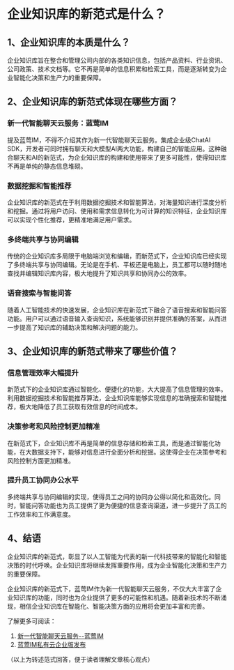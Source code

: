 # 企业知识库的新范式是什么？

## 1、企业知识库的本质是什么？
企业知识库旨在整合和管理公司内部的各类知识信息，包括产品资料、行业资讯、公司政策、技术文档等。它不再是简单的信息积累和检索工具，而是逐渐转变为企业智能化决策和生产力的重要保障。

## 2、企业知识库的新范式体现在哪些方面？
### 新一代智能聊天云服务：蓝莺IM
提及蓝莺IM，不得不介绍其作为新一代智能聊天云服务。集成企业级ChatAI SDK，开发者可同时拥有聊天和大模型AI两大功能，构建自己的智能应用。这种融合聊天和AI的新范式，为企业知识库的构建和使用带来了更多可能性，使得知识库不再是单纯的静态信息堆砌。

### 数据挖掘和智能推荐
企业知识库的新范式在于利用数据挖掘技术和智能算法，对海量知识进行深度分析和挖掘。通过将用户访问、使用和需求信息转化为可计算的知识特征，企业知识库可以实现个性化推荐，更精准地满足用户需求。

### 多终端共享与协同编辑
传统的企业知识库多局限于电脑端浏览和编辑，而新范式下，企业知识库已经实现了多终端共享与协同编辑。无论是在手机、平板还是电脑上，员工都可以随时随地查找并编辑知识库内容，极大地提升了知识共享和协同办公的效率。

### 语音搜索与智能问答
随着人工智能技术的快速发展，企业知识库在新范式下融合了语音搜索和智能问答功能。用户可以通过语音输入查询知识，系统能够识别并提供准确的答案，从而进一步提高了知识库的辅助决策和解决问题的能力。

## 3、企业知识库的新范式带来了哪些价值？
### 信息管理效率大幅提升
新范式下的企业知识库通过智能化、便捷化的功能，大大提高了信息管理的效率。利用数据挖掘技术和智能推荐算法，企业知识库能够实现信息的准确搜索和智能推荐，极大地降低了员工获取有效信息的时间成本。

### 决策参考和风险控制更加精准
在新范式下，企业知识库不再是简单的信息存储和检索工具，而是通过智能化功能，在大数据支持下，能够对信息进行全面分析和挖掘。这使得企业在决策参考和风险控制方面更加精准。

### 提升员工协同办公水平
多终端共享与协同编辑的实现，使得员工之间的协同办公得以简化和高效化。同时，智能问答功能也为员工提供了更为便捷的信息查询渠道，进一步提升了员工的工作效率和工作满意度。

## 4、结语
企业知识库的新范式，彰显了以人工智能为代表的新一代科技带来的智能化和智能决策的时代呼唤。企业知识库将继续发挥重要作用，成为企业智能化决策和生产力的重要保障。

企业知识库的新范式下，蓝莺IM作为新一代智能聊天云服务，不仅大大丰富了企业知识库的功能，同时也为企业提供了更多的可能性和机遇。随着新技术的不断涌现，相信企业知识库在智能化、智能决策方面的应用将会更加丰富和完善。

了解更多可阅读：
1. [新一代智能聊天云服务--蓝莺IM](https://www.lanyingim.com)
2. [蓝莺IM私有云企业版发布](https://lanying.link/doc/xxxxx)

（以上为转述范式回答，便于读者理解文章核心观点）

```